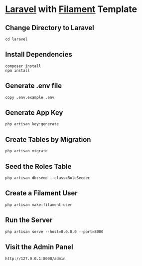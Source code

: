 # [Laravel](https://laravel.com/) with [Filament](https://filamentphp.com/) Template

## Change Directory to Laravel

```
cd laravel
```

## Install Dependencies

```
composer install
npm install
```

## Generate .env file

```
copy .env.example .env
```

## Generate App Key

```
php artisan key:generate
```

## Create Tables by Migration

```
php artisan migrate
```

## Seed the Roles Table

```
php artisan db:seed --class=RoleSeeder
```

## Create a Filament User

```
php artisan make:filament-user
```

## Run the Server

```
php artisan serve --host=0.0.0.0 --port=8000
```

## Visit the Admin Panel

```
http://127.0.0.1:8000/admin
```